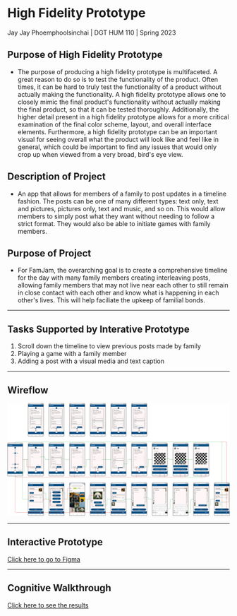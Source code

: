 # High Fidelity Prototype
Jay Jay Phoemphoolsinchai | DGT HUM 110 | Spring 2023

## Purpose of High Fidelity Prototype

* The purpose of producing a high fidelity prototype is multifaceted. A great reason to do so is to test the functionality of the product. Often times, it can be hard to truly test the functionality of a product without actually making the functionality. A high fidelity prototype allows one to closely mimic the final product's functionality without actually making the final product, so that it can be tested thoroughly. Additionally, the higher detail present in a high fidelity prototype allows for a more critical examination of the final color scheme, layout, and overall interface elements. Furthermore, a high fidelity prototype can be an important visual for seeing overall what the product will look like and feel like in general, which could be important to find any issues that would only crop up when viewed from a very broad, bird's eye view.

## Description of Project

* An app that allows for members of a family to post updates in a timeline fashion. The posts can be one of many different types: text only, text and pictures, pictures only, text and music, and so on. This would allow members to simply post what they want without needing to follow a strict format.
They would also be able to initiate games with family members.

## Purpose of Project

* For FamJam, the overarching goal is to create a comprehensive timeline for the day with many family members creating interleaving posts, allowing family members that may not live near each other to still remain in close contact with each other and know what is happening in each other's lives. This will help faciliate the upkeep of familial bonds.

---

## Tasks Supported by Interative Prototype
1. Scroll down the timeline to view previous posts made by family 
2. Playing a game with a family member
3. Adding a post with a visual media and text caption

---

## Wireflow
![](../resources/images/assignment7/Final,%20With%20Flow.png)

---

## Interactive Prototype

[Click here to go to Figma](https://www.figma.com/file/bXejIGGJIZgRCv0yWfHHVK/Assignment-7-(Final)?type=design&node-id=138%3A9930&t=mB7Z9Ax53H8X5Oxs-1)

---

## Cognitive Walkthrough

[Click here to see the results](https://docs.google.com/document/d/1stYeb9bTqFjyHbbe88gk2v3Cz0NQWcss_uRHZqlLiyg/edit)
